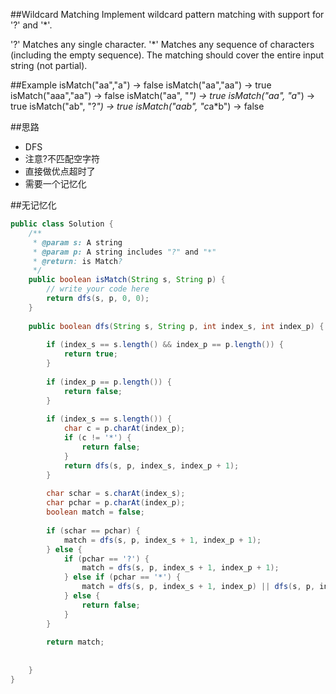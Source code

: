 ##Wildcard Matching
  Implement wildcard pattern matching with support for '?' and '*'.

  '?' Matches any single character.
  '*' Matches any sequence of characters (including the empty sequence).
  The matching should cover the entire input string (not partial).

##Example
  isMatch("aa","a") → false
  isMatch("aa","aa") → true
  isMatch("aaa","aa") → false
  isMatch("aa", "*") → true
  isMatch("aa", "a*") → true
  isMatch("ab", "?*") → true
  isMatch("aab", "c*a*b") → false
 
##思路
- DFS
- 注意?不匹配空字符
- 直接做优点超时了
- 需要一个记忆化

##无记忆化
```java
public class Solution {
    /**
     * @param s: A string 
     * @param p: A string includes "?" and "*"
     * @return: is Match?
     */
    public boolean isMatch(String s, String p) {
        // write your code here
        return dfs(s, p, 0, 0);
    }
    
    public boolean dfs(String s, String p, int index_s, int index_p) {
        
        if (index_s == s.length() && index_p == p.length()) {
            return true;
        }
        
        if (index_p == p.length()) {
            return false;
        }
        
        if (index_s == s.length()) {
            char c = p.charAt(index_p);
            if (c != '*') {
                return false;
            }
            return dfs(s, p, index_s, index_p + 1);
        }
        
        char schar = s.charAt(index_s);
        char pchar = p.charAt(index_p);
        boolean match = false;
        
        if (schar == pchar) {
            match = dfs(s, p, index_s + 1, index_p + 1);
        } else {
            if (pchar == '?') {
                match = dfs(s, p, index_s + 1, index_p + 1);
            } else if (pchar == '*') {
                match = dfs(s, p, index_s + 1, index_p) || dfs(s, p, index_s, index_p + 1) || dfs(s, p, index_s + 1, index_p + 1);
            } else {
                return false;
            }
        }
        
        return match;
        
        
    }
}
```
  
